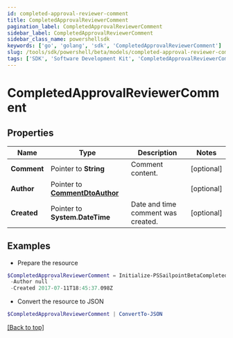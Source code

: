 ```yaml
---
id: completed-approval-reviewer-comment
title: CompletedApprovalReviewerComment
pagination_label: CompletedApprovalReviewerComment
sidebar_label: CompletedApprovalReviewerComment
sidebar_class_name: powershellsdk
keywords: ['go', 'golang', 'sdk', 'CompletedApprovalReviewerComment'] 
slug: /tools/sdk/powershell/beta/models/completed-approval-reviewer-comment
tags: ['SDK', 'Software Development Kit', 'CompletedApprovalReviewerComment']
---
```



# CompletedApprovalReviewerComment

## Properties

Name | Type | Description | Notes
------------ | ------------- | ------------- | -------------
**Comment** |  Pointer to **String** | Comment content. | [optional] 
**Author** |  Pointer to [**CommentDtoAuthor**](comment-dto-author) |  | [optional] 
**Created** |  Pointer to **System.DateTime** | Date and time comment was created. | [optional] 

## Examples

- Prepare the resource
```powershell
$CompletedApprovalReviewerComment = Initialize-PSSailpointBetaCompletedApprovalReviewerComment  -Comment This is a comment. `
 -Author null `
 -Created 2017-07-11T18:45:37.098Z
```

- Convert the resource to JSON
```powershell
$CompletedApprovalReviewerComment | ConvertTo-JSON
```


[[Back to top]](#) 

